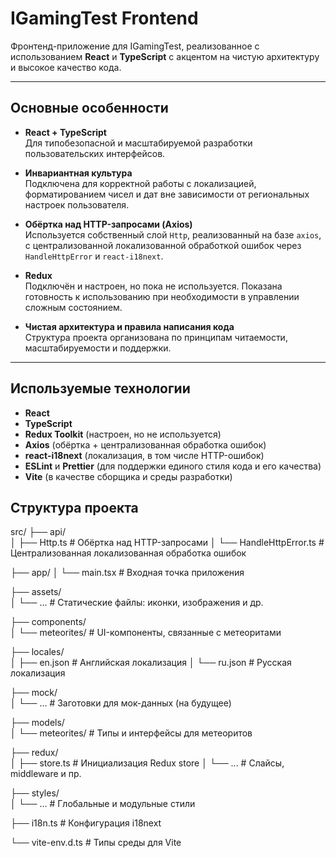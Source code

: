 # IGamingTest Frontend

Фронтенд-приложение для IGamingTest, реализованное с использованием **React** и **TypeScript** с акцентом на чистую архитектуру и высокое качество кода.

---

## Основные особенности


- **React + TypeScript**  
  Для типобезопасной и масштабируемой разработки пользовательских интерфейсов.

- **Инвариантная культура**  
  Подключена для корректной работы с локализацией, форматированием чисел и дат вне зависимости от региональных настроек пользователя.

- **Обёртка над HTTP-запросами (Axios)**  
  Используется собственный слой `Http`, реализованный на базе `axios`, с централизованной локализованной обработкой ошибок через `HandleHttpError` и `react-i18next`.

- **Redux**  
  Подключён и настроен, но пока не используется. Показана готовность к использованию при необходимости в управлении сложным состоянием.

- **Чистая архитектура и правила написания кода**  
  Структура проекта организована по принципам читаемости, масштабируемости и поддержки.

---

## Используемые технологии

- **React**
- **TypeScript**
- **Redux Toolkit** (настроен, но не используется)
- **Axios** (обёртка + централизованная обработка ошибок)
- **react-i18next** (локализация, в том числе HTTP-ошибок)
- **ESLint** и **Prettier** (для поддержки единого стиля кода и его качества)
- **Vite** (в качестве сборщика и среды разработки)

## Структура проекта

src/
├── api/              
│   ├── Http.ts              # Обёртка над HTTP-запросами
│   └── HandleHttpError.ts   # Централизованная локализованная обработка ошибок

├── app/
│   └── main.tsx             # Входная точка приложения

├── assets/                 
│   └── ...                  # Статические файлы: иконки, изображения и др.

├── components/             
│   └── meteorites/          # UI-компоненты, связанные с метеоритами

├── locales/                
│   ├── en.json              # Английская локализация
│   └── ru.json              # Русская локализация

├── mock/                   
│   └── ...                  # Заготовки для мок-данных (на будущее)

├── models/                 
│   └── meteorites/          # Типы и интерфейсы для метеоритов

├── redux/                  
│   ├── store.ts             # Инициализация Redux store
│   └── ...                  # Слайсы, middleware и пр.

├── styles/                 
│   └── ...                  # Глобальные и модульные стили

├── i18n.ts                 # Конфигурация i18next

└── vite-env.d.ts           # Типы среды для Vite
